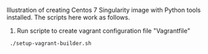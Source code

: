 Illustration of creating Centos 7 Singularity image with Python tools installed. The scripts here work as follows.


 1. Run scripte to create vagrant configuration file "Vagrantfile"
  ```
   ./setup-vagrant-builder.sh
  ```
